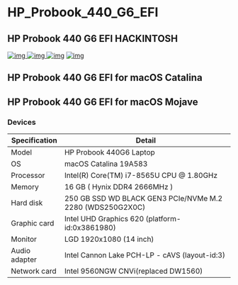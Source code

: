 # HP_Probook_440_G6_EFI

## HP Probook 440 G6 EFI HACKINTOSH

[![img](https://img.shields.io/github/stars/jinmu333/HP_Probook_440_G6_EFI.svg?logoColor=blue&style=for-the-badge)
![img](https://img.shields.io/github/forks/jinmu333/HP_Probook_440_G6_EFI.svg?logoColor=blue&style=for-the-badge)
![img](https://img.shields.io/github/last-commit/jinmu333/HP_Probook_440_G6_EFI.svg?color=blue&style=for-the-badge)](https://github.com/jinmu333/HP_Probook_440_G6_EFI)
[![img](https://img.shields.io/badge/link-996.icu-red.svg?style=for-the-badge)](https://github.com/996icu/996.ICU)

## HP Probook 440 G6 EFI for macOS Catalina

## HP Probook 440 G6 EFI for macOS Mojave


### Devices

| Specification     | Detail                                            |
| -------- | ----------------------------------------------------- |
| Model | HP Probook 440G6 Laptop                                    |
| OS | macOS Catalina 19A583                                   |
| Processor   | Intel(R) Core(TM) i7-8565U CPU @ 1.80GHz                  |
| Memory     | 16 GB ( Hynix DDR4 2666MHz )                           |
| Hard disk     | 250 GB SSD WD BLACK GEN3 PCIe/NVMe M.2 2280 (WDS250G2X0C)                    |
| Graphic card     | Intel UHD Graphics 620 (platform-id:0x‭3861980‬)       |
| Monitor   |  LGD  1920x1080 (14 inch)                      |
| Audio adapter     | 	Intel Cannon Lake PCH-LP - cAVS  (layout-id:3)                                 |
| Network card     | Intel 9560NGW CNVi(replaced DW1560)                     |


